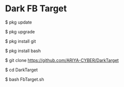 # Dark FB Target

$ pkg update

$ pkg upgrade

$ pkg install git

$ pkg install bash

$ git clone https://github.com/ARIYA-CYBER/DarkTarget

$ cd DarkTarget

$ bash FbTarget.sh
